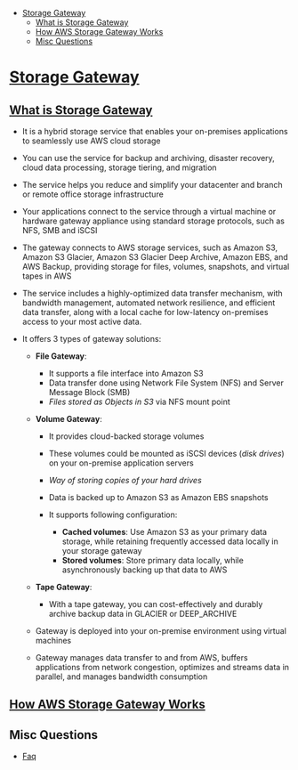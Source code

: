 - [Storage Gateway](#storage-gateway)
  - [What is Storage Gateway](#what-is-storage-gateway)
  - [How AWS Storage Gateway Works](#how-aws-storage-gateway-works)
  - [Misc Questions](#misc-questions)

# [Storage Gateway](https://aws.amazon.com/storagegateway/)

## [What is Storage Gateway](https://docs.aws.amazon.com/storagegateway/latest/userguide/WhatIsStorageGateway.html)

- It is a hybrid storage service that enables your on-premises applications to seamlessly use AWS cloud storage
- You can use the service for backup and archiving, disaster recovery, cloud data processing, storage tiering, and migration
- The service helps you reduce and simplify your datacenter and branch or remote office storage infrastructure
- Your applications connect to the service through a virtual machine or hardware gateway appliance using standard storage protocols, such as NFS, SMB and iSCSI
- The gateway connects to AWS storage services, such as Amazon S3, Amazon S3 Glacier, Amazon S3 Glacier Deep Archive, Amazon EBS, and AWS Backup, providing storage for files, volumes, snapshots, and virtual tapes in AWS
- The service includes a highly-optimized data transfer mechanism, with bandwidth management, automated network resilience, and efficient data transfer, along with a local cache for low-latency on-premises access to your most active data. 

- It offers 3 types of gateway solutions:
  - **File Gateway**: 
    - It supports a file interface into Amazon S3
    - Data transfer done using Network File System (NFS) and Server Message Block (SMB)
    - *Files stored as Objects in S3* via NFS mount point

  - **Volume Gateway**: 
    - It provides cloud-backed storage volumes
    - These volumes could be mounted as iSCSI devices (*disk drives*) on your on-premise application servers
    - *Way of storing copies of your hard drives*
    - Data is backed up to Amazon S3 as Amazon EBS snapshots
  
    - It supports following configuration:
      - **Cached volumes**: Use Amazon S3 as your primary data storage, while retaining frequently accessed data locally in your storage gateway
      - **Stored volumes**: Store primary data locally, while asynchronously backing up that data to AWS

  - **Tape Gateway**:
    - With a tape gateway, you can cost-effectively and durably archive backup data in GLACIER or DEEP_ARCHIVE

  - Gateway is deployed into your on-premise environment using virtual machines
  - Gateway manages data transfer to and from AWS, buffers applications from network congestion, optimizes and streams data in parallel, and manages bandwidth consumption


## [How AWS Storage Gateway Works](https://docs.aws.amazon.com/storagegateway/latest/userguide/StorageGatewayConcepts.html)

## Misc Questions

- [Faq](https://aws.amazon.com/storagegateway/faqs/?nc=sn&loc=6)
